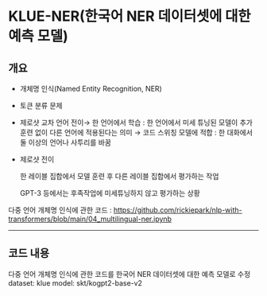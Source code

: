 # KLUE-NER(한국어 NER 데이터셋에 대한 예측 모델)

## 개요
- 개체명 인식(Named Entity Recognition, NER)
- 토큰 분류 문제
- 제로샷 교차 언어 전이→ 한 언어에서 학습
: 한 언어에서 미세 튜닝된 모델이 추가 훈련 없이 다른 언어에 적용된다는 의미
→ 코드 스위칭 모델에 적합 : 한 대화에서 둘 이상의 언어나 사투리를 바꿈
- 제로샷 전이
    
    한 레이블 집합에서 모델 훈련 후 다른 레이블 집합에서 평가하는 작업
    
    GPT-3 등에서는 후족작업에 미세튜닝하지 않고 평가하는 상황
  
다중 언어 개체명 인식에 관한 코드 : 
https://github.com/rickiepark/nlp-with-transformers/blob/main/04_multilingual-ner.ipynb

------
## 코드 내용
다중 언어 개체명 인식에 관한 코드를 한국어 NER 데이터셋에 대한 예측 모델로 수정
dataset: klue
model: skt/kogpt2-base-v2
